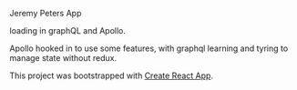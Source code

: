 
Jeremy Peters App

loading in graphQL and Apollo.

Apollo hooked in to use some features, with graphql learning and tyring to manage state without redux.



This project was bootstrapped with [Create React App](https://github.com/facebookincubator/create-react-app).
